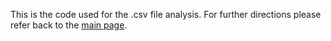 This is the code used for the .csv file analysis. For further directions please refer back to the [main page](https://github.com/Lilli-K2/MouseAnalysis).
